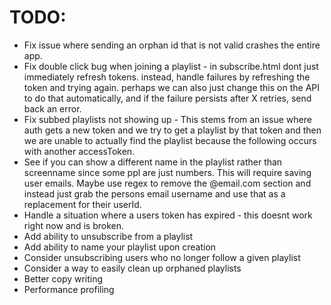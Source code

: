 # TODO:

- Fix issue where sending an orphan id that is not valid crashes the entire app.
- Fix double click bug when joining a playlist - in subscribe.html dont just immediately refresh tokens. instead, handle failures by refreshing the token and trying again. perhaps we can also just change this on the API to do that automatically, and if the failure persists after X retries, send back an error.
- Fix subbed playlists not showing up - This stems from an issue where auth gets a new token and we try to get a playlist by that token and then we are unable to actually find the playlist because the following occurs with another accessToken.
- See if you can show a different name in the playlist rather than screenname since some ppl are just numbers. This will require saving user emails. Maybe use regex to remove the @email.com section and instead just grab the persons email username and use that as a replacement for their userId.
- Handle a situation where a users token has expired - this doesnt work right now and is broken.
- Add ability to unsubscribe from a playlist
- Add ability to name your playlist upon creation
- Consider unsubscribing users who no longer follow a given playlist
- Consider a way to easily clean up orphaned playlists
- Better copy writing
- Performance profiling
